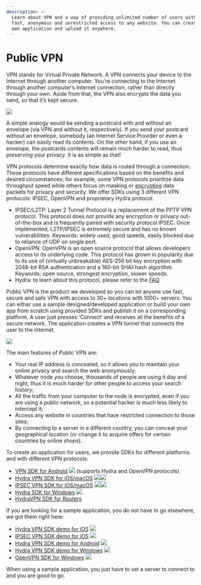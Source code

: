 ```yaml
---
description: >-
  Learn about VPN and a way of providing unlimited number of users with secure,
  fast, anonymous and unrestricted access to any website. You can create your
  own application and upload it anywhere.
---
```


# Public VPN

VPN stands for Virtual Private Network. A VPN connects your device to the Internet through another computer. You’re connecting to the Internet through another computer’s Internet connection, rather than directly through your own. Aside from that, the VPN also encrypts the data you send, so that it’s kept secure.

![](../../.gitbook/assets/vpn-general-hires.png)

A simple analogy would be sending a postcard with and without an envelope \(via VPN and without it, respectively\). If you send your postcard without an envelope, somebody \(an Internet Service Provider or even a hacker\) can easily read its contents. On the other hand, if you use an envelope, the postcards contents will remain much harder to read, thus preserving your privacy. It is as simple as that!

VPN protocols determine exactly how data is routed through a connection. These protocols have different specifications based on the benefits and desired circumstances; for example, some VPN protocols prioritize data throughput speed while others focus on masking or [encrypting](https://www.netmotionsoftware.com/blog/security/data-encryption-101/) data packets for privacy and security. We offer SDKs using 3 different VPN protocols: IPSEC, OpenVPN and proprietary Hydra protocol.

* IPSEC/L2TP: Layer 2 Tunnel Protocol is a replacement of the PPTP VPN protocol. This protocol does not provide any encryption or privacy out-of-the-box and is frequently paired with security protocol IPSEC. Once implemented, L2TP/IPSEC is extremely secure and has no known vulnerabilities. Keywords: widely used, good speeds, easily blocked due to reliance of UDP on single port.
* OpenVPN: OpenVPN is an open source protocol that allows developers access to its underlying code. This protocol has grown in popularity due to its use of \(virtually unbreakable\) AES-256 bit key encryption with 2048-bit RSA authentication and a 160-bit SHA1 hash algorithm. Keywords: open source, strongest encryption, slower speeds.
* Hydra: to learn about this protocol, please refer to the [FAQ](https://support.hotspotshield.com/hc/en-us/articles/360000374343-What-s-the-protocol-used-by-Hotspot-Shield-).

Public VPN is the product we developed so you can let anyone use fast, secure and safe VPN with access to 30+ locations with 1000+ servers. You can either use a sample designed/developed application or build your own app from scratch using provided SDKs and publish it on a corresponding platform. A user just presses 'Connect' and receives all the benefits of a secure network. The application creates a VPN tunnel that connects the user to the Internet.

![](../../.gitbook/assets/tunnel-final-version.png)

The main features of Public VPN are:

* Your real IP address is concealed, so it allows you to maintain your online privacy and search the web anonymously;
* Whatever node you choose, thousands of people are using it day and night, thus it is much harder for other people to access your search history;
* All the traffic from your computer to the node is encrypted, even if you are using a public network, so a potential hacker is much less likely to intercept it;
* Access any website in countries that have restricted connection to those sites;
* By connecting to a server in a different country, you can conceal your geographical location \(or change it to acquire offers for certain countries by online shops\).

To create an application for users, we provide SDKs for different platforms and with different VPN protocols: 

* [VPN SDK for Android](https://pango.gitbook.io/pango-platform/sdk/untitled) ![](../../.gitbook/assets/metronome-playstore-logo-png-clipart-thumbnail.jpg) \(supports Hydra and OpenVPN protocols\)
* [Hydra VPN SDK for iOS/macOS](https://pango.gitbook.io/pango-platform/sdk/hydra-vpn-sdk-for-ios) ![](../../.gitbook/assets/appstore-black-n-white.png)![](../../.gitbook/assets/apple-logo-computer-icons-png-favpng-wbktizskbkzbdeyzujybp9ke7.jpg) 
* [IPSEC VPN SDK for iOS/macOS](https://pango.gitbook.io/pango-platform/sdk/ipsec-vpn-sdk-for-ios-macos) ![](../../.gitbook/assets/appstore-black-n-white.png)![](../../.gitbook/assets/apple-logo-computer-icons-png-favpng-wbktizskbkzbdeyzujybp9ke7.jpg) 
* [Hydra SDK for Windows](https://pango.gitbook.io/pango-platform/sdk/hydra-sdk-for-windows) ![](../../.gitbook/assets/ms-store-black-n-white.png) 
* [HydraVPN SDK for Routers](https://pango.gitbook.io/pango-platform/sdk/hydravpn-sdk-for-routers)

If you are looking for a sample application, you do not have to go elsewhere, we got them right here:

* [Hydra VPN SDK demo for iOS](https://pango.gitbook.io/pango-platform/demo-applications/untitled) ![](../../.gitbook/assets/appstore-black-n-white.png) 
* [IPSEC VPN SDK demo for iOS](https://pango.gitbook.io/pango-platform/demo-applications/ipsec-vpn-sdk-demo-for-ios) ![](../../.gitbook/assets/appstore-black-n-white.png) 
* [Hydra VPN SDK demo for Android](https://pango.gitbook.io/pango-platform/demo-applications/anchorfree-hydra-vpn-sdk-demo-for-android) ![](../../.gitbook/assets/metronome-playstore-logo-png-clipart-thumbnail.jpg) 
* [Hydra VPN SDK demo for Windows](https://pango.gitbook.io/pango-platform/demo-applications/hydra-vpn-sdk-demo-for-windows) ![](../../.gitbook/assets/ms-store-black-n-white.png) 
* [OpenVPN SDK for Windows](https://pango.gitbook.io/pango-platform/demo-applications/openvpn-sdk-for-windows) ![](../../.gitbook/assets/ms-store-black-n-white.png) 

When using a sample application, you just have to set a server to connect to and you are good to go.

